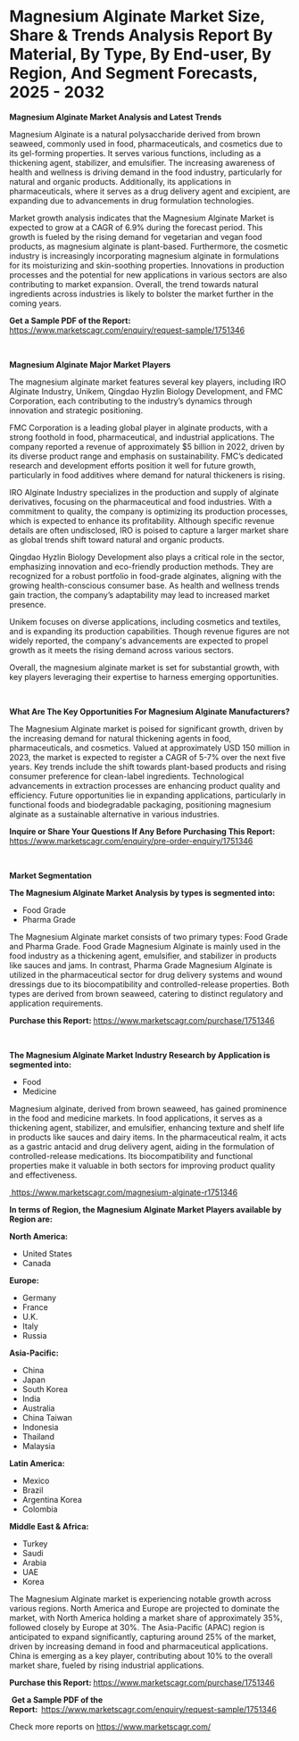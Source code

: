 <p><h1>Magnesium Alginate Market Size, Share & Trends Analysis Report By Material, By Type, By End-user, By Region, And Segment Forecasts, 2025 - 2032</h1></p><p><strong>Magnesium Alginate Market Analysis and Latest Trends</strong></p>
<p><p>Magnesium Alginate is a natural polysaccharide derived from brown seaweed, commonly used in food, pharmaceuticals, and cosmetics due to its gel-forming properties. It serves various functions, including as a thickening agent, stabilizer, and emulsifier. The increasing awareness of health and wellness is driving demand in the food industry, particularly for natural and organic products. Additionally, its applications in pharmaceuticals, where it serves as a drug delivery agent and excipient, are expanding due to advancements in drug formulation technologies.</p><p>Market growth analysis indicates that the Magnesium Alginate Market is expected to grow at a CAGR of 6.9% during the forecast period. This growth is fueled by the rising demand for vegetarian and vegan food products, as magnesium alginate is plant-based. Furthermore, the cosmetic industry is increasingly incorporating magnesium alginate in formulations for its moisturizing and skin-soothing properties. Innovations in production processes and the potential for new applications in various sectors are also contributing to market expansion. Overall, the trend towards natural ingredients across industries is likely to bolster the market further in the coming years.</p></p>
<p><strong>Get a Sample PDF of the Report:&nbsp;</strong> <a href="https://www.marketscagr.com/enquiry/request-sample/1751346?utm_campaign=2992&utm_medium=2&utm_source=Github&utm_content=ia&utm_term=01042025&utm_id=magnesium-alginate">https://www.marketscagr.com/enquiry/request-sample/1751346</a></p>
<p>&nbsp;</p>
<p><strong>Magnesium Alginate Major Market Players</strong></p>
<p><p>The magnesium alginate market features several key players, including IRO Alginate Industry, Unikem, Qingdao Hyzlin Biology Development, and FMC Corporation, each contributing to the industry’s dynamics through innovation and strategic positioning.</p><p>FMC Corporation is a leading global player in alginate products, with a strong foothold in food, pharmaceutical, and industrial applications. The company reported a revenue of approximately $5 billion in 2022, driven by its diverse product range and emphasis on sustainability. FMC’s dedicated research and development efforts position it well for future growth, particularly in food additives where demand for natural thickeners is rising.</p><p>IRO Alginate Industry specializes in the production and supply of alginate derivatives, focusing on the pharmaceutical and food industries. With a commitment to quality, the company is optimizing its production processes, which is expected to enhance its profitability. Although specific revenue details are often undisclosed, IRO is poised to capture a larger market share as global trends shift toward natural and organic products.</p><p>Qingdao Hyzlin Biology Development also plays a critical role in the sector, emphasizing innovation and eco-friendly production methods. They are recognized for a robust portfolio in food-grade alginates, aligning with the growing health-conscious consumer base. As health and wellness trends gain traction, the company’s adaptability may lead to increased market presence.</p><p>Unikem focuses on diverse applications, including cosmetics and textiles, and is expanding its production capabilities. Though revenue figures are not widely reported, the company's advancements are expected to propel growth as it meets the rising demand across various sectors.</p><p>Overall, the magnesium alginate market is set for substantial growth, with key players leveraging their expertise to harness emerging opportunities.</p></p>
<p>&nbsp;</p>
<p><strong>What Are The Key Opportunities For Magnesium Alginate Manufacturers?</strong></p>
<p><p>The Magnesium Alginate market is poised for significant growth, driven by the increasing demand for natural thickening agents in food, pharmaceuticals, and cosmetics. Valued at approximately USD 150 million in 2023, the market is expected to register a CAGR of 5-7% over the next five years. Key trends include the shift towards plant-based products and rising consumer preference for clean-label ingredients. Technological advancements in extraction processes are enhancing product quality and efficiency. Future opportunities lie in expanding applications, particularly in functional foods and biodegradable packaging, positioning magnesium alginate as a sustainable alternative in various industries.</p></p>
<p><strong>Inquire or Share Your Questions If Any Before Purchasing This Report:</strong> <a href="https://www.marketscagr.com/enquiry/pre-order-enquiry/1751346?utm_campaign=2992&utm_medium=2&utm_source=Github&utm_content=ia&utm_term=01042025&utm_id=magnesium-alginate">https://www.marketscagr.com/enquiry/pre-order-enquiry/1751346</a></p>
<p>&nbsp;</p>
<p><strong>Market Segmentation</strong></p>
<p><strong>The Magnesium Alginate Market Analysis by types is segmented into:</strong></p>
<p><ul><li>Food Grade</li><li>Pharma Grade</li></ul></p>
<p><p>The Magnesium Alginate market consists of two primary types: Food Grade and Pharma Grade. Food Grade Magnesium Alginate is mainly used in the food industry as a thickening agent, emulsifier, and stabilizer in products like sauces and jams. In contrast, Pharma Grade Magnesium Alginate is utilized in the pharmaceutical sector for drug delivery systems and wound dressings due to its biocompatibility and controlled-release properties. Both types are derived from brown seaweed, catering to distinct regulatory and application requirements.</p></p>
<p><strong>Purchase this Report:&nbsp;</strong><a href="https://www.marketscagr.com/purchase/1751346?utm_campaign=2992&utm_medium=2&utm_source=Github&utm_content=ia&utm_term=01042025&utm_id=magnesium-alginate">https://www.marketscagr.com/purchase/1751346</a></p>
<p>&nbsp;</p>
<p><strong>The Magnesium Alginate Market Industry Research by Application is segmented into:</strong></p>
<p><ul><li>Food</li><li>Medicine</li></ul></p>
<p><p>Magnesium alginate, derived from brown seaweed, has gained prominence in the food and medicine markets. In food applications, it serves as a thickening agent, stabilizer, and emulsifier, enhancing texture and shelf life in products like sauces and dairy items. In the pharmaceutical realm, it acts as a gastric antacid and drug delivery agent, aiding in the formulation of controlled-release medications. Its biocompatibility and functional properties make it valuable in both sectors for improving product quality and effectiveness.</p></p>
<p><a href="https://www.marketscagr.com/magnesium-alginate-r1751346?utm_campaign=2992&utm_medium=2&utm_source=Github&utm_content=ia&utm_term=01042025&utm_id=magnesium-alginate">&nbsp;https://www.marketscagr.com/magnesium-alginate-r1751346</a></p>
<p><strong>In terms of Region, the Magnesium Alginate Market Players available by Region are:</strong></p>
<p>
    <p> <strong> North America: </strong>
        <ul>
            <li>United States</li>
            <li>Canada</li>
        </ul>
        </p> 
    <p> <strong> Europe: </strong>
        <ul>
            <li>Germany</li>
            <li>France</li>
            <li>U.K.</li>
            <li>Italy</li>
            <li>Russia</li>
        </ul>
        </p> 
    <p> <strong> Asia-Pacific: </strong>
        <ul>
            <li>China</li>
            <li>Japan</li>
            <li>South Korea</li>
            <li>India</li>
            <li>Australia</li>
            <li>China Taiwan</li>
            <li>Indonesia</li>
            <li>Thailand</li>
            <li>Malaysia</li>
        </ul>
        </p> 
    <p> <strong> Latin America: </strong>
        <ul>
            <li>Mexico</li>
            <li>Brazil</li>
            <li>Argentina Korea</li>
            <li>Colombia</li>
        </ul>
        </p> 
    <p> <strong> Middle East & Africa: </strong>
        <ul>
            <li>Turkey</li>
            <li>Saudi</li>
            <li>Arabia</li>
            <li>UAE</li>
            <li>Korea</li>
        </ul>
    </p>
    </p>
<p><p>The Magnesium Alginate market is experiencing notable growth across various regions. North America and Europe are projected to dominate the market, with North America holding a market share of approximately 35%, followed closely by Europe at 30%. The Asia-Pacific (APAC) region is anticipated to expand significantly, capturing around 25% of the market, driven by increasing demand in food and pharmaceutical applications. China is emerging as a key player, contributing about 10% to the overall market share, fueled by rising industrial applications.</p></p>
<p><strong>Purchase this Report: </strong><a href="https://www.marketscagr.com/purchase/1751346?utm_campaign=2992&utm_medium=2&utm_source=Github&utm_content=ia&utm_term=01042025&utm_id=magnesium-alginate">https://www.marketscagr.com/purchase/1751346</a></p>
<p>&nbsp;<strong>Get a Sample PDF of the Report:&nbsp;&nbsp;</strong><a href="https://www.marketscagr.com/enquiry/request-sample/1751346?utm_campaign=2992&utm_medium=2&utm_source=Github&utm_content=ia&utm_term=01042025&utm_id=magnesium-alginate">https://www.marketscagr.com/enquiry/request-sample/1751346</a></p>
<p><strong></strong></p>
<p>Check more reports on <a href="https://www.marketscagr.com/?utm_campaign=2992&utm_medium=2&utm_source=Github&utm_content=ia&utm_term=01042025&utm_id=magnesium-alginate">https://www.marketscagr.com/</a></p>